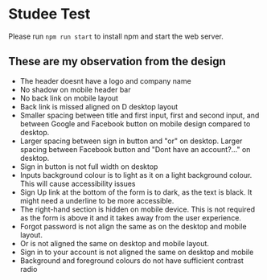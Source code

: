 # Studee Test

Please run `npm run start` to install npm and start the web server.

## These are my observation from the design

-   The header doesnt have a logo and company name
-   No shadow on mobile header bar
-   No back link on mobile layout
-   Back link is missed aligned on D
    desktop layout
-   Smaller spacing between title and first input, first and second input, and between Google and Facebook button on mobile design compared to desktop.
-   Larger spacing between sign in button and "or" on desktop. Larger spacing between Facebook button and "Dont have an account?..." on desktop.
-   Sign in button is not full width on desktop
-   Inputs background colour is to light as it on a light background colour. This will cause accessibility issues
-   Sign Up link at the bottom of the form is to dark, as the text is black. It might need a underline to be more accessible.
-   The right-hand section is hidden on mobile device. This is not required as the form is above it and it takes away from the user experience.
-   Forgot password is not align the same as on the desktop and mobile layout.
-   Or is not aligned the same on desktop and mobile layout.
-   Sign in to your account is not aligned the same on desktop and mobile
-   Background and foreground colours do not have sufficient contrast radio
